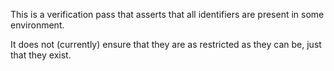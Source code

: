 This is a verification pass that asserts that all identifiers
are present in some environment.

It does not (currently) ensure that they are as restricted
as they can be, just that they exist.
